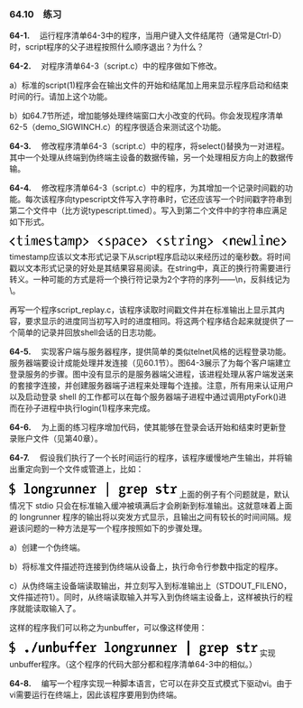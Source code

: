 ### 64.10　练习

**64-1.** 　运行程序清单64-3中的程序，当用户键入文件结尾符（通常是Ctrl-D）时，script程序的父子进程按照什么顺序退出？为什么？

**64-2.** 　对程序清单64-3（script.c）中的程序做如下修改。

a）标准的script(1)程序会在输出文件的开始和结尾加上用来显示程序启动和结束时间的行。请加上这个功能。

b）如64.7节所述，增加能够处理终端窗口大小改变的代码。你会发现程序清单62-5（demo_SIGWINCH.c）的程序很适合来测试这个功能。

**64-3.** 　修改程序清单64-3（script.c）中的程序，将select()替换为一对进程。其中一个处理从终端到伪终端主设备的数据传输，另一个处理相反方向上的数据传输。

**64-4.** 　修改程序清单64-3（script.c）中的程序，为其增加一个记录时间戳的功能。每次该程序向typescript文件写入字符串时，它还应该写一个时间戳字符串到第二个文件中（比方说typescript.timed）。写入到第二个文件中的字符串应满足如下形式。



![1686.png](../images/1686.png)
timestamp应该以文本形式记录下从script程序启动以来经历过的毫秒数。将时间戳以文本形式记录的好处是其结果容易阅读。在string中，真正的换行符需要进行转义。一种可能的方式是将一个换行符记录为2个字符的序列——\n，反斜线记为\\。

再写一个程序script_replay.c，该程序读取时间戳文件并在标准输出上显示其内容，要求显示的进度同当初写入时的进度相同。将这两个程序结合起来就提供了一个简单的记录并回放shell会话的日志功能。

**64-5.** 　实现客户端与服务器程序，提供简单的类似telnet风格的远程登录功能。服务器端要设计成能处理并发连接（见60.1节）。图64-3展示了为每个客户端建立登录服务的步骤。图中没有显示的是服务器端父进程，该进程处理从客户端发送来的套接字连接，并创建服务器端子进程来处理每个连接。注意，所有用来认证用户以及启动登录 shell 的工作都可以在每个服务器端子进程中通过调用ptyFork()进而在孙子进程中执行login(1)程序来完成。

**64-6.** 　为上面的练习程序增加代码，使其能够在登录会话开始和结束时更新登录账户文件（见第40章）。

**64-7.** 　假设我们执行了一个长时间运行的程序，该程序缓慢地产生输出，并将输出重定向到一个文件或管道上，比如：



![1687.png](../images/1687.png)
上面的例子有个问题就是，默认情况下 stdio 只会在标准输入缓冲被填满后才会刷新到标准输出。这就意味着上面的 longrunner 程序的输出将以突发方式显示，且输出之间有较长的时间间隔。规避该问题的一种方法是写一个程序按照如下的步骤处理。

a）创建一个伪终端。

b）将标准文件描述符连接到伪终端从设备上，执行命令行参数中指定的程序。

c）从伪终端主设备端读取输出，并立刻写入到标准输出上（STDOUT_FILENO，文件描述符1）。同时，从终端读取输入并写入到伪终端主设备上，这样被执行的程序就能读取输入了。

这样的程序我们可以称之为unbuffer，可以像这样使用：



![1688.png](../images/1688.png)
实现unbuffer程序。（这个程序的代码大部分都和程序清单64-3中的相似。）

**64-8.** 　编写一个程序实现一种脚本语言，它可以在非交互式模式下驱动vi。由于vi需要运行在终端上，因此该程序要用到伪终端。




